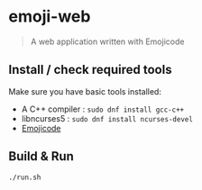 # emoji-web

>A web application written with Emojicode

## Install / check required tools

Make sure you have basic tools installed:

- A C++ compiler : `sudo dnf install gcc-c++`
- libncurses5 : `sudo dnf install ncurses-devel`
- [Emojicode](https://www.emojicode.org/docs/guides/install.html)

## Build & Run 

    ./run.sh